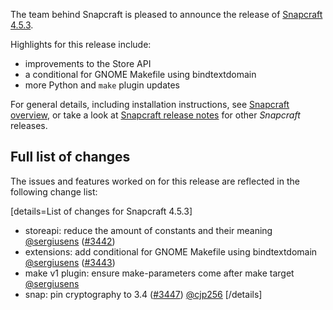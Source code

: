 The team behind Snapcraft is pleased to announce the release of [Snapcraft 4.5.3](https://github.com/snapcore/snapcraft/releases/tag/4.5.3).

Highlights for this release include:

* improvements to the Store API
* a conditional for GNOME Makefile using bindtextdomain
* more Python and `make` plugin updates

For general details, including installation instructions, see [Snapcraft overview](https://forum.snapcraft.io/t/snapcraft-overview/8940), or take a look at [Snapcraft release notes](https://forum.snapcraft.io/t/snapcraft-release-notes/10721) for other  *Snapcraft*  releases.

## Full list of changes

The issues and features worked on for this release are reflected in the following change list:

[details=List of changes for Snapcraft 4.5.3]
</br>
-   storeapi: reduce the amount of constants and their meaning [@sergiusens](https://github.com/sergiusens) ([#3442](https://github.com/snapcore/snapcraft/pull/3442))
-   extensions: add conditional for GNOME Makefile using bindtextdomain [@sergiusens](https://github.com/sergiusens) ([#3443](https://github.com/snapcore/snapcraft/pull/3443))
-   make v1 plugin: ensure make-parameters come after make target [@sergiusens](https://github.com/sergiusens)
-   snap: pin cryptography to 3.4 ([#3447](https://github.com/snapcore/snapcraft/pull/3447)) [@cjp256](https://github.com/cjp256)
[/details]